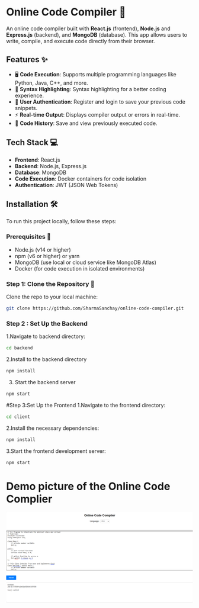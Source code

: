 # Online Code Compiler 🚀

An online code compiler built with **React.js** (frontend), **Node.js** and **Express.js** (backend), and **MongoDB** (database). This app allows users to write, compile, and execute code directly from their browser.

## Features ✨

- 🖥️ **Code Execution**: Supports multiple programming languages like Python, Java, C++, and more.
- 🎨 **Syntax Highlighting**: Syntax highlighting for a better coding experience.
- 🔐 **User Authentication**: Register and login to save your previous code snippets.
- ⚡ **Real-time Output**: Displays compiler output or errors in real-time.
- 📜 **Code History**: Save and view previously executed code.

## Tech Stack 💻

- **Frontend**: React.js
- **Backend**: Node.js, Express.js
- **Database**: MongoDB
- **Code Execution**: Docker containers for code isolation
- **Authentication**: JWT (JSON Web Tokens)

## Installation 🛠️

To run this project locally, follow these steps:

### Prerequisites 📝

- Node.js (v14 or higher)
- npm (v6 or higher) or yarn
- MongoDB (use local or cloud service like MongoDB Atlas)
- Docker (for code execution in isolated environments)

### Step 1: Clone the Repository 📂

Clone the repo to your local machine:

```bash
git clone https://github.com/SharmaSanchay/online-code-compiler.git
```
### Step 2 : Set Up the Backend
1.Navigate to backend directory:
```bash 
cd backend
```
2.Install to the backend directory
```bash
npm install
```
3. Start the backend server
```bash
npm start
```
#Step 3:Set Up the Frontend
1.Navigate to the frontend directory:
```bash
cd client
```
2.Install the necessary dependencies:
```bash
npm install
```
3.Start the frontend development server:
```bash
npm start
```
<h1>Demo picture of the Online Code Complier</h1>
<img src='OnlineComplier.png'>
